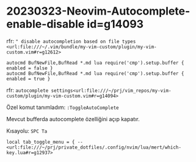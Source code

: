 
# 20230323-Neovim-Autocomplete-enable-disable id=g14093

rfr: `" disable autocompletion based on file types <url:file:///~/.vim/bundle/my-vim-custom/plugin/my-vim-custom.vim#r=g12612>`

```vim
autocmd BufNewFile,BufRead *.md lua require('cmp').setup.buffer { enabled = false }
autocmd BufNewFile,BufRead *.md lua require('cmp').setup.buffer { enabled = true }
```

rfr: `autocomplete settings<url:file:///~/prj/vim_repos/my-vim-custom/plugin/my-vim-custom.vim#r=g14094>`

Özel komut tanımladım: `:ToggleAutoComplete`

Mevcut bufferda autocomplete özelliğini açıp kapatır.

Kısayolu: `SPC Ta` 

	local tab_toggle_menu = { -- <url:file:///~/prj/private_dotfiles/.config/nvim/lua/mert/which-key.lua#r=g12937>

